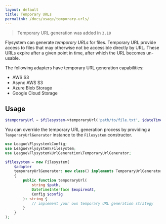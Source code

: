 ```yaml
---
layout: default
title: Temporary URLs
permalink: /docs/usage/temporary-urls/
---
```


> Temporary URL generation was added in `3.10`

Flysystem can generate _temporary URLs_ for files. Temporary URL provide access to files that may otherwise
not be accessible directly by URL. These URLs expire after a given point in time, after which the URL becomes
un-usable.

The following adapters have temporary URL generation capabilities:

- AWS S3
- Async AWS S3
- Azure Blob Storage
- Google Cloud Storage

## Usage

```php
$temporaryUrl = $filesystem->temporaryUrl('path/to/file.txt', $dateTimeOfExpiry);
```

You can override the temporary URL generation process by providing a `TemporaryUrlGenerator` instance to the
`Filesystem` constructor.

```php
use League\Flysystem\Config;
use League\Flysystem\Filesystem;
use League\Flysystem\UrlGeneration\TemporaryUrlGenerator;

$filesystem = new Filesystem(
    $adapter
    temporaryUrlGenerator: new class() implements TemporaryUrlGenerator
    {
        public function temporaryUrl(
            string $path,
            DateTimeInterface $expiresAt,
            Config $config
        ): string {
            // implement your own temporary URL generation strategy
        }
    }
);
```


